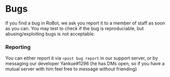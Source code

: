 # Bugs
If you find a bug in RoBot, we ask you report it to a member of staff as soon as you can. You may test to check if the bug is 
reproduciable, but abusing/exploiting bugs is not acceptable.

### Reporting
You can either report it via `>post bug report` in our support server, or by messaging our developer Yankue#1296 (he has DMs open, so if 
you have a mutual server with him feel free to message without friending)